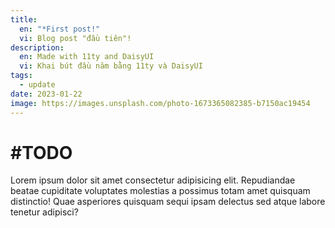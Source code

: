 ```yaml
---
title:
  en: "*First post!"
  vi: Blog post "đầu tiên"!
description:
  en: Made with 11ty and DaisyUI
  vi: Khai bút đầu năm bằng 11ty và DaisyUI
tags:
  - update
date: 2023-01-22
image: https://images.unsplash.com/photo-1673365082385-b7150ac19454
---
```


# #TODO

Lorem ipsum dolor sit amet consectetur adipisicing elit. Repudiandae beatae cupiditate voluptates molestias a possimus totam amet quisquam distinctio! Quae asperiores quisquam sequi ipsam delectus sed atque labore tenetur adipisci?